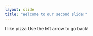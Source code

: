 ```yaml
---
layout: slide
title: "Welcome to our second slide!"
---
```

I like pizza
Use the left arrow to go back!
